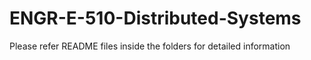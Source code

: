 # ENGR-E-510-Distributed-Systems

Please refer README files inside the folders for detailed information
